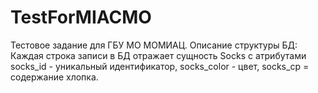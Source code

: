 # TestForMIACMO
Тестовое задание для ГБУ МО МОМИАЦ.
Описание структуры БД:
Каждая строка записи в БД отражает сущность Socks с атрибутами socks_id - уникальный идентификатор, socks_color - цвет, socks_cp = содержание хлопка.
